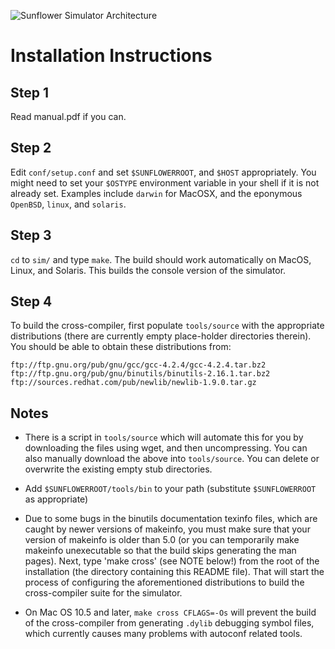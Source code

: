 ![Sunflower Simulator Architecture](http://sflr.org/images/arch.png)

Installation Instructions
=========================

Step 1
------
Read manual.pdf if you can.

Step 2
------
Edit `conf/setup.conf` and set `$SUNFLOWERROOT`, and `$HOST` appropriately.  You might need to set your `$OSTYPE` environment variable in your shell if it is not already set.  Examples include `darwin` for MacOSX, and the eponymous `OpenBSD`, `linux`, and `solaris`.

Step 3
------
`cd` to `sim/` and type `make`. The build should work automatically on MacOS, Linux, and Solaris.  This builds the console version of the simulator.

Step 4
------
To build the cross-compiler, first populate `tools/source` with the appropriate distributions (there are currently empty place-holder directories therein). You should be able to obtain these distributions from:

	ftp://ftp.gnu.org/pub/gnu/gcc/gcc-4.2.4/gcc-4.2.4.tar.bz2
	ftp://ftp.gnu.org/pub/gnu/binutils/binutils-2.16.1.tar.bz2
	ftp://sources.redhat.com/pub/newlib/newlib-1.9.0.tar.gz

Notes
-----
+ There is a script in `tools/source` which will automate this for you by downloading the files using wget, and then uncompressing. You can also manually download the above into `tools/source`. You can delete or overwrite the existing empty stub directories.

+ Add `$SUNFLOWERROOT/tools/bin` to your path (substitute `$SUNFLOWERROOT` as appropriate)


+ Due to some bugs in the binutils documentation texinfo files, which are caught by newer versions of makeinfo, you must make sure that your version of makeinfo is older than 5.0 (or you can temporarily make makeinfo unexecutable so that the build skips generating the man pages). Next, type 'make cross' (see NOTE below!) from the root of the installation (the directory containing this README file). That will start the process of configuring the aforementioned distributions to build the cross-compiler suite for the simulator.

+  On Mac OS 10.5 and later, `make cross CFLAGS=-Os` will prevent the build of the cross-compiler from generating `.dylib` debugging symbol files, which currently causes many problems with autoconf related tools.
